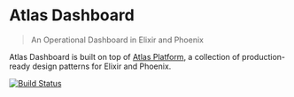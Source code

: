 # Atlas Dashboard

> An Operational Dashboard in Elixir and Phoenix

Atlas Dashboard is built on top of [Atlas Platform](https://github.com/chrislaskey/atlas_platform), a collection of production-ready design patterns for Elixir and Phoenix.

[![Build Status](https://travis-ci.com/chrislaskey/atlas_dashboard.svg?branch=master)](https://travis-ci.com/chrislaskey/atlas_dashboard)
